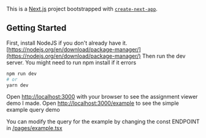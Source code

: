 This is a [Next.js](https://nextjs.org/) project bootstrapped with [`create-next-app`](https://github.com/vercel/next.js/tree/canary/packages/create-next-app).

## Getting Started
First, install NodeJS if you don't already have it. [https://nodejs.org/en/download/package-manager/](https://nodejs.org/en/download/package-manager/)
Then run the dev server. You might need to run npm install if it errors

```bash
npm run dev
# or
yarn dev
```

Open [http://localhost:3000](http://localhost:3000) with your browser to see the assignment viewer demo I made.
Open [http://localhost:3000/example](http://localhost:3000/example) to see the simple example query demo

You can modify the query for the example by changing the const ENDPOINT in [/pages/example.tsx](https://github.com/shanecranor/canvas-assignment-viewer/blob/main/pages/example.tsx#L17)
